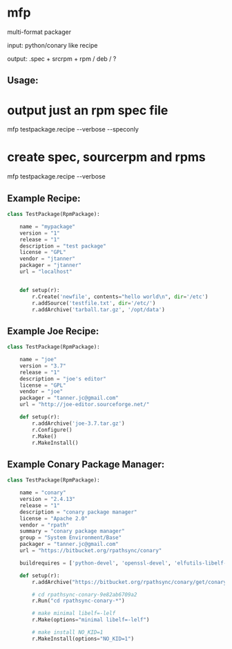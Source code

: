 mfp
===

multi-format packager


input: python/conary like recipe

output:  .spec + srcrpm + rpm  / deb / ?

Usage:
---

# output just an rpm spec file
mfp testpackage.recipe --verbose --speconly

# create spec, sourcerpm and rpms
mfp testpackage.recipe --verbose


Example Recipe:
---

```python
class TestPackage(RpmPackage):

    name = "mypackage"
    version = "1"
    release = "1"
    description = "test package"
    license = "GPL"
    vendor = "jtanner"
    packager = "jtanner"
    url = "localhost"


    def setup(r):
        r.Create('newfile', contents="hello world\n", dir='/etc')
        r.addSource('testfile.txt', dir='/etc/')
        r.addArchive('tarball.tar.gz', '/opt/data')
```

Example Joe Recipe:
---

```python
class TestPackage(RpmPackage):

    name = "joe"
    version = "3.7"
    release = "1"
    description = "joe's editor"
    license = "GPL"
    vendor = "joe"
    packager = "tanner.jc@gmail.com"
    url = "http://joe-editor.sourceforge.net/"

    def setup(r):
        r.addArchive('joe-3.7.tar.gz')
        r.Configure()
        r.Make()
        r.MakeInstall()
```

Example Conary Package Manager:
---
```python
class TestPackage(RpmPackage):

    name = "conary"
    version = "2.4.13"
    release = "1"
    description = "conary package manager"
    license = "Apache 2.0"
    vendor = "rpath"
    summary = "conary package manager"
    group = "System Environment/Base"
    packager = "tanner.jc@gmail.com"
    url = "https://bitbucket.org/rpathsync/conary"

    buildrequires = ['python-devel', 'openssl-devel', 'elfutils-libelf-devel', 'sqlite-devel']

    def setup(r):
        r.addArchive("https://bitbucket.org/rpathsync/conary/get/conary-2.4.13.tar.gz")

        # cd rpathsync-conary-9e82ab6709a2
        r.Run("cd rpathsync-conary-*")

        # make minimal libelf=-lelf
        r.Make(options="minimal libelf=-lelf")

        # make install NO_KID=1
        r.MakeInstall(options="NO_KID=1")
```
